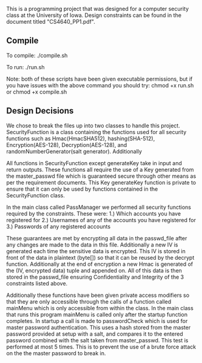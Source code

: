 This is a programming project that was designed for a computer security class at the University of Iowa. Design constraints can be found in the document titled "CS4640_PP1.pdf".

## Compile
To compile:
./compile.sh

To run:
./run.sh

Note: both of these scripts have been given executable permissions, but if you have issues with the above command you should try:
chmod +x run.sh
or
chmod +x compile.sh

## Design Decisions

We chose to break the files up into two classes to handle this project. SecurityFunction is a class containing the functions used for all security functions such as Hmac(HmacSHA512), hashing(SHA-512), Encryption(AES-128), Decryption(AES-128), and randomNumberGenerator(salt generator). Additionally

All functions in SecurityFunction except generateKey take in input and return outputs. These functions all require the use of a Key generated from the master_passwd file which is guaranteed secure through other means as per the requirement documents. This Key generateKey function is private to ensure that it can only be used by functions contained in the SecurityFunction class.

In the main class called PassManager we performed all security functions required by the constraints. These were:
    1.) Which accounts you have registered for
    2.) Usernames of any of the accounts you have registered for
    3.) Passwords of any registered accounts

These guarantees are met by encrypting all data in the passwd_file after any changes are made to the data in this file. Additionally a new IV is generated each time the sensitive data is encrypted. This IV is stored in front of the data in plaintext (byte[]) so that it can be reused by the decrypt function. Additionally at the end of encryption a new Hmac is generated of the (IV, encrypted data) tuple and appended on. All of this data is then stored in the passwd_file ensuring Confidentiality and Integrity of the 3 constraints listed above.

Additionally these functions have been given private access modifiers so that they are only accessible through the calls of a function called mainMenu which is only accessible from within the class. In the main class that runs this program mainMenu is called only after the startup function completes. In startup a call is made to passwordCheck which is used for master password authentication. This uses a hash stored from the master password provided at setup with a salt, and compares it to the entered password combined with the salt taken from master_passwd. This test is performed at most 5 times. This is to prevent the use of a brute force attack on the the master password to break in.
